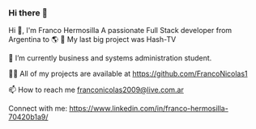 ### Hi there 👋
Hi 👋, I'm Franco Hermosilla
A passionate Full Stack developer from Argentina to 🌎
🔭 My last big project was Hash-TV

🌱 I’m currently business and systems administration student.

👨‍💻 All of my projects are available at https://github.com/FrancoNicolas1

📫 How to reach me franconicolas2009@live.com.ar

Connect with me:
https://www.linkedin.com/in/franco-hermosilla-70420b1a9/

